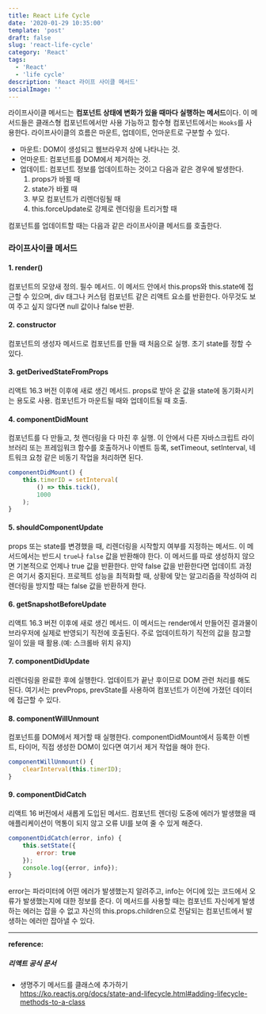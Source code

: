 ```yaml
---
title: React Life Cycle
date: '2020-01-29 10:35:00'
template: 'post'
draft: false
slug: 'react-life-cycle'
category: 'React'
tags:
  - 'React'
  - 'life cycle'
description: 'React 라이프 사이클 메서드'
socialImage: ''
---
```


라이프사이클 메서드는 **컴포넌트 상태에 변화가 있을 때마다 실행하는 메서드**이다. 이 메서드들은 클래스형 컴포넌트에서만 사용 가능하고 함수형 컴포넌트에서는 `Hooks`를 사용한다.
라이프사이클의 흐름은 마운트, 업데이트, 언마운트로 구분할 수 있다.

- 마운트: DOM이 생성되고 웹브라우저 상에 나타나는 것.
- 언마운트: 컴포넌트를 DOM에서 제거하는 것.
- 업데이트: 컴포넌트 정보를 업데이트하는 것이고 다음과 같은 경우에 발생한다.
  1. props가 바뀔 때
  2. state가 바뀔 때
  3. 부모 컴포넌트가 리렌더링될 때
  4. this.forceUpdate로 강제로 렌더링을 트리거할 때

컴포넌트를 업데이트할 때는 다음과 같은 라이프사이클 메서드를 호출한다.

### 라이프사이클 메서드

#### 1. render()

컴포넌트의 모양새 정의. 필수 메서드.
이 메서드 안에서 this.props와 this.state에 접근할 수 있으며, div 태그나 커스텀 컴포넌트 같은 리액트 요소를 반환한다. 아무것도 보여 주고 싶지 않다면 null 값이나 false 반환.

#### 2. constructor

컴포넌트의 생성자 메서드로 컴포넌트를 만들 때 처음으로 실행. 초기 state를 정할 수 있다.

#### 3. getDerivedStateFromProps

리액트 16.3 버전 이후에 새로 생긴 메서드. props로 받아 온 값을 state에 동기화시키는 용도로 사용. 컴포넌트가 마운트될 때와 업데이트될 때 호출.

#### 4. componentDidMount

컴포넌트를 다 만들고, 첫 렌더링을 다 마친 후 실행. 이 안에서 다른 자바스크립트 라이브러리 또는 프레임워크 함수를 호출하거나 이벤트 등록, setTimeout, setInterval, 네트워크 요청 같은 비동기 작업을 처리하면 된다.

```jsx
componentDidMount() {
    this.timerID = setInterval(
        () => this.tick(),
        1000
    );
}
```

#### 5. shouldComponentUpdate

props 또는 state를 변경했을 때, 리렌더링을 시작할지 여부를 지정하는 메서드. 이 메서드에서는 반드시 `true`나 `false` 값을 반환해야 한다. 이 메서드를 따로 생성하지 않으면 기본적으로 언제나 true 값을 반환한다. 만약 false 값을 반환한다면 업데이트 과정은 여기서 중지된다. 프로젝트 성능을 최적화할 때, 상황에 맞는 알고리즘을 작성하여 리렌더링을 방지할 때는 false 값을 반환하게 한다.

#### 6. getSnapshotBeforeUpdate

리액트 16.3 버전 이후에 새로 생긴 메서드. 이 메서드는 render에서 만들어진 결과물이 브라우저에 실제로 반영되기 직전에 호출된다. 주로 업데이트하기 직전의 값을 참고할 일이 있을 때 활용.(예: 스크롤바 위치 유지)

#### 7. componentDidUpdate

리렌더링을 완료한 후에 실행한다. 업데이트가 끝난 후이므로 DOM 관련 처리를 해도 된다. 여기서는 prevProps, prevState를 사용하여 컴포넌트가 이전에 가졌던 데이터에 접근할 수 있다.

#### 8. componentWillUnmount

컴포넌트를 DOM에서 제거할 때 실행한다. componentDidMount에서 등록한 이벤트, 타이머, 직접 생성한 DOM이 있다면 여기서 제거 작업을 해야 한다.

```jsx
componentWillUnmount() {
    clearInterval(this.timerID);
}
```

#### 9. componentDidCatch

리액트 16 버전에서 새롭게 도입된 메서드. 컴포넌트 렌더링 도중에 에러가 발생했을 때 애플리케이션이 먹통이 되지 않고 오류 UI를 보여 줄 수 있게 해준다.

```jsx
componentDidCatch(error, info) {
    this.setState({
        error: true
    });
    console.log({error, info});
}
```

error는 파라미터에 어떤 에러가 발생했는지 알려주고, info는 어디에 있는 코드에서 오류가 발생했는지에 대한 정보를 준다. 이 메서드를 사용할 때는 컴포넌트 자신에게 발생하는 에러는 잡을 수 없고 자신의 this.props.children으로 전달되는 컴포넌트에서 발생하는 에러만 잡아낼 수 있다.

<hr>

**reference:**

##### 리액트 공식 문서

- 생명주기 메서드를 클래스에 추가하기  
  <https://ko.reactjs.org/docs/state-and-lifecycle.html#adding-lifecycle-methods-to-a-class>
